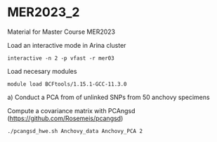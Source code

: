 # MER2023_2
Material for Master Course MER2023


Load an interactive mode in Arina cluster
```
interactive -n 2 -p vfast -r mer03
````

Load necesary modules
```
module load BCFtools/1.15.1-GCC-11.3.0
````
a) Conduct a PCA from of unlinked SNPs from 50 anchovy specimens

Compute a covariance matrix with PCAngsd (https://github.com/Rosemeis/pcangsd)

```
./pcangsd_hwe.sh Anchovy_data Anchovy_PCA 2
````
